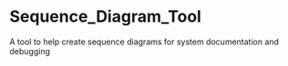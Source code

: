 # Sequence_Diagram_Tool
A tool to help create sequence diagrams for system documentation and debugging
